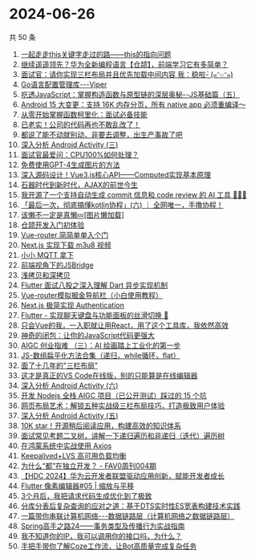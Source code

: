# 2024-06-26

共 50 条

<!-- BEGIN JUEJIN -->
<!-- 最后更新时间 2024-06-26 02:01:26 +0800 -->
1. [一起走走this关键字走过的路——this的指向问题](https://juejin.cn/post/7377694677275344896)
1. [继续遥遥领先？华为全新编程语言【仓颉】，前端学习它有多简单？](https://juejin.cn/post/7383086531042656297)
1. [面试官：请你实现三栏布局并且优先加载中间内容   我：稳啦- ̗̀(๑ᵔ⌔ᵔ๑)](https://juejin.cn/post/7383100103001243658)
1. [Go语言配置管理库---Viper](https://juejin.cn/post/7379641602618703911)
1. [吃透JavaScript：掌握构造函数与原型链的深层奥秘--JS基础篇（五）](https://juejin.cn/post/7377647067576336436)
1. [Android 15 大变更：支持 16K 内存分页，所有 native app 必须重编译～](https://juejin.cn/post/7382980041398894627)
1. [从零开始掌握函数柯里化：面试必备技能](https://juejin.cn/post/7379431978813685772)
1. [已老实！公司的代码再也不敢乱改了！](https://juejin.cn/post/7383342927508799539)
1. [都说了能不动就别动，非要去调整，出生产事故了吧](https://juejin.cn/post/7383258697471328306)
1. [深入分析 Android Activity (三)](https://juejin.cn/post/7382891667673006130)
1. [面试官最爱问：CPU100%如何处理？](https://juejin.cn/post/7383100103000965130)
1. [免费使用GPT-4生成图片的方法](https://juejin.cn/post/7377635432967274505)
1. [深入源码设计！Vue3.js核心API——Computed实现基本原理](https://juejin.cn/post/7383100103000752138)
1. [石器时代到新时代，AJAX的前世今生](https://juejin.cn/post/7382893339182153740)
1. [我开源了一个支持自动生成 commit 信息和 code review 的 AI 工具 🎉🎉🎉 ](https://juejin.cn/post/7383971780946018341)
1. [「最后一次，彻底搞懂kotlin协程」(六) ｜ 全网唯一，手撸协程！](https://juejin.cn/post/7381349596646604837)
1. [该懒不一定是真懒💤[图片懒加载]](https://juejin.cn/post/7382891971897770038)
1. [仓颉开发入门初体验](https://juejin.cn/post/7383374760577482771)
1. [Vue-router 简简单单入个门](https://juejin.cn/post/7382892875112398883)
1. [Next.js 实现下载 m3u8 视频](https://juejin.cn/post/7382966707060703268)
1. [小小 MQTT 拿下](https://juejin.cn/post/7383311950175600678)
1. [前端视角下的JSBridge](https://juejin.cn/post/7382892371225362472)
1. [浅拷贝和深拷贝](https://juejin.cn/post/7383258697470869554)
1. [Flutter 面试八股之深入理解  Dart 异步实现机制](https://juejin.cn/post/7383281753145475099)
1. [Vue-router模拟掘金导航栏（小白使用教程）](https://juejin.cn/post/7383268946818973711)
1. [Next.js 极简实现 Authentication](https://juejin.cn/post/7383934765370621961)
1. [Flutter - 实现聊天键盘与功能面板的丝滑切换 🍻](https://juejin.cn/post/7383258697470476338)
1. [只会Vue的我，一入职就让用React，用了这个工具库，我依然高效](https://juejin.cn/post/7383650248265465867)
1. [神奇的闭包：让你的JavaScript代码更强大](https://juejin.cn/post/7383006856664743955)
1. [AIGC 创业指难 （三）：AI 绘画踏上工业化的第一步](https://juejin.cn/post/7383264553721233443)
1. [JS-数组扁平化方法合集（递归，while循环，flat）](https://juejin.cn/post/7383957030346358794)
1. [面了十几年的"三栏布局"](https://juejin.cn/post/7383702153892610100)
1. [这才是真正的VS Code在线版，别的只能算是在线编辑器](https://juejin.cn/post/7383894869397438502)
1. [深入分析 Android Activity (六)](https://juejin.cn/post/7383029698115715123)
1. [开发 Nodejs 全栈 AIGC 项目（已公开测试）踩过的 15 个坑](https://juejin.cn/post/7384002926689271834)
1. [网页布局艺术：解锁五种实战级三栏布局技巧，打造极致用户体验](https://juejin.cn/post/7383657525688893494)
1. [深入分析 Android Activity (五)](https://juejin.cn/post/7383029698115698739)
1. [10K star！开源稍后阅读应用，构建高效的知识体系](https://juejin.cn/post/7382891971898392630)
1. [面试常见考题二叉树，讲解一下递归遍历和非递归（迭代）遍历树](https://juejin.cn/post/7383869662012915747)
1. [在鸿蒙系统中实战使用 Axios](https://juejin.cn/post/7383894634156146697)
1. [Keepalived+LVS 高可用负载均衡](https://juejin.cn/post/7382892875112120355)
1. [为什么“都”在独立开发？ - FAV0周刊004期](https://juejin.cn/post/7383336615026245672)
1. [【HDC 2024】华为云开发者联盟驱动应用创新，赋能开发者成长](https://juejin.cn/post/7383205961194225691)
1. [Flutter 像素编辑器#05 | 缩放与平移](https://juejin.cn/post/7383363236680613923)
1. [3个月后，我把请求代码生成优化到了极致](https://juejin.cn/post/7383584022188228658)
1. [分库分表后复杂查询的应对之道：基于DTS实时性ES宽表构建技术实践](https://juejin.cn/post/7383336615027687464)
1. [一篇带你串联计算机网络---数据链路层（计算机网络之数据链路层）](https://juejin.cn/post/7383132462522171418)
1. [Spring高手之路24——事务类型及传播行为实战指南](https://juejin.cn/post/7382979793741447208)
1. [我不知道你的IP，我可以调用你的接口吗，为什么？](https://juejin.cn/post/7382890605682442303)
1. [手把手带你了解Coze工作流，让Bot高质量完成复杂任务](https://juejin.cn/post/7383140180562460707)
<!-- END JUEJIN -->